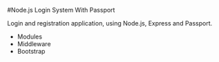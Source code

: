 #Node.js Login System With Passport

Login and registration application, using Node.js, Express and Passport. 
- Modules
- Middleware 
- Bootstrap

